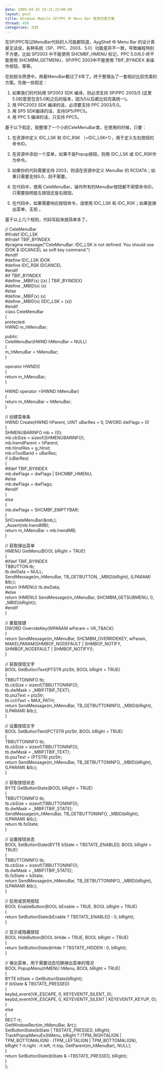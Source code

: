 ```yaml
---
date: 2009-04-25 19:15:22+00:00
layout: post
title: Windows Mobile SP/PPC 中 Menu Bar 使用完美方案
thread: 456
categories: 文档
---
```


在SP/PPC写过MenuBar代码的人可能都知道，AygShell 中 Menu Bar 的设计真是无话说，各种系统（SP、PPC、2003、5.0）功能差异不一致，导致编程特别不方便。比如 SP2003 中不能使用 SHCMBF_HMENU 标记，PPC 5.0/6.0 终不能使用 SHCMBM_GETMENU，SP/PPC 2003中不能使用 TBIF_BYINDEX 来操作按钮，等等。  
  
在别扭与愤懑中，用着MenuBar都过了4年了。终于整理出了一套相对比较完美的方案。先做一些假定：<!-- more -->  
  
1.  如果我们的代码用 SP2003 SDK 编译，则必须支持 SP/PPC 2003/5 (这里5.0的意思包含5.0和之后的版本，因为5以后都比较完美统一)。  
2.  用 PPC2003 SDK 编译的话，必须要支持 PPC 2003/5.0。  
3.  用 SP5 SDK编译的话，支持SP5/PPC5。  
4.  用 PPC 5 编译的话，只支持 PPC5。  
  
基于以下假定，我整理了一个小的CeleMenuBar类，在使用的时候，只要：  
  
1.  在资源中定义 IDC_LSK 和 IDC_RSK （=IDC_LSK+1），用于定义左右按钮的命令ID。  
2.  在资源中添加一个菜单，如果不是Popup按钮，则用 IDC_LSK 或 IDC_RSK作为命令。  
3.  如果你的代码需要支持 2003，则请在资源中定义 MenuBar 的 RCDATA；如果只需要支持5.0，则不需要。  
  
4. 在代码中，使用 CeleMenuBar，操作所有的MenuBar按钮都不用管命令ID，只需要指明是左按钮还是右按钮。  
5. 在代码中，如果需要响应按钮命令，请使用 IDC_LSK 和 IDC_RSK；如果是弹出菜单，无视 。  
  
基于以上几个规则，代码写起来就简单多了。  
  
// CeleMenuBar  
#ifndef IDC_LSK  
#ifndef TBIF_BYINDEX  
#pragma message("CeleMenuBar: IDC_LSK is not defined. You should use IDOK & IDCANCEL as soft key command.")  
#endif  
#define IDC_LSK         IDOK  
#define IDC_RSK         IDCANCEL  
#endif  
#if TBIF_BYINDEX  
#define _MBIF(x)        ((x) | TBIF_BYINDEX)  
#define _MBID(x)        (x)  
#else  
#define _MBIF(x)        (x)  
#define _MBID(x)        (IDC_LSK + (x))  
#endif  
class CeleMenuBar  
{  
protected:  
   HWND m_hMenuBar;  
  
public:  
   CeleMenuBar(HWND hMenuBar = NULL)  
   {  
       m_hMenuBar = hMenuBar;  
   }  
  
   operator HWND()  
   {  
       return m_hMenuBar;  
   }  
  
   HWND operator =(HWND hMenuBar)  
   {  
       return m_hMenuBar = hMenuBar;  
   }  
  
   // 创建菜单条  
   HWND Create(HWND hParent, UINT uBarRes = 0, DWORD dwFlags = 0)  
   {  
       SHMENUBARINFO mb = {0};  
       mb.cbSize = sizeof(SHMENUBARINFO);  
       mb.hwndParent = hParent;  
       mb.hInstRes = g_hInst;  
       mb.nToolBarId = uBarRes;  
       if (uBarRes)  
       {  
#ifdef TBIF_BYINDEX  
           mb.dwFlags = dwFlags | SHCMBF_HMENU;  
#else  
           mb.dwFlags = dwFlags;  
#endif  
       }  
       else  
       {  
           mb.dwFlags = SHCMBF_EMPTYBAR;  
       }  
       SHCreateMenuBar(&mb;);  
       _Assert(mb.hwndMB);  
       return m_hMenuBar = mb.hwndMB;  
   }  
  
   // 获取弹出菜单  
   HMENU GetMenu(BOOL bRight = TRUE)  
   {  
#ifdef TBIF_BYINDEX  
       TBBUTTON tb;  
       tb.dwData = NULL;  
       SendMessage(m_hMenuBar, TB_GETBUTTON, _MBID(bRight), (LPARAM) &tb;);  
       return (HMENU) tb.dwData;  
#else  
       return (HMENU) SendMessage(m_hMenuBar, SHCMBM_GETSUBMENU, 0, _MBID(bRight));  
#endif  
   }  
  
   // 重载按键  
   DWORD OverrideKey(WPARAM wParam = VK_TBACK)  
   {  
       return SendMessage(m_hMenuBar, SHCMBM_OVERRIDEKEY, wParam, MAKELPARAM(SHMBOF_NODEFAULT | SHMBOF_NOTIFY, SHMBOF_NODEFAULT | SHMBOF_NOTIFY));  
   }  
  
   // 获取按钮文字  
   BOOL GetButtonText(PTSTR ptzStr, BOOL bRight = TRUE)  
   {  
       TBBUTTONINFO tb;  
       tb.cbSize = sizeof(TBBUTTONINFO);  
       tb.dwMask = _MBIF(TBIF_TEXT);  
       tb.pszText = ptzStr;  
       tb.cchText = MAX_PATH;  
       return SendMessage(m_hMenuBar, TB_GETBUTTONINFO, _MBID(bRight), (LPARAM) &tb;);  
   }  
  
   // 设置按钮文字  
   BOOL SetButtonText(PCTSTR ptzStr, BOOL bRight = TRUE)  
   {  
       TBBUTTONINFO tb;  
       tb.cbSize = sizeof(TBBUTTONINFO);  
       tb.dwMask = _MBIF(TBIF_TEXT);  
       tb.pszText = (PTSTR) ptzStr;  
       return SendMessage(m_hMenuBar, TB_SETBUTTONINFO, _MBID(bRight), (LPARAM) &tb;);  
   }  
  
   // 获取按钮状态  
   BYTE GetButtonState(BOOL bRight = TRUE)  
   {  
       TBBUTTONINFO tb;  
       tb.cbSize = sizeof(TBBUTTONINFO);  
       tb.dwMask = _MBIF(TBIF_STATE);  
       SendMessage(m_hMenuBar, TB_GETBUTTONINFO, _MBID(bRight), (LPARAM) &tb;);  
       return tb.fsState;  
   }  
  
   // 设置按钮状态  
   BOOL SetButtonState(BYTE bState = TBSTATE_ENABLED, BOOL bRight = TRUE)  
   {  
       TBBUTTONINFO tb;  
       tb.cbSize = sizeof(TBBUTTONINFO);  
       tb.dwMask = _MBIF(TBIF_STATE);  
       tb.fsState = bState;  
       return SendMessage(m_hMenuBar, TB_SETBUTTONINFO, _MBID(bRight), (LPARAM) &tb;);  
   }  
  
   // 启用或禁用按钮  
   BOOL EnableButton(BOOL bEnable = TRUE, BOOL bRight = TRUE)  
   {  
       return SetButtonState(bEnable ? TBSTATE_ENABLED : 0, bRight);  
   }  
  
   // 显示或隐藏按钮  
   BOOL HideButton(BOOL bHide = TRUE, BOOL bRight = TRUE)  
   {  
       return SetButtonState(bHide ? TBSTATE_HIDDEN : 0, bRight);  
   }  
  
   // 弹出菜单，用于需要动态切换弹出菜单的情况  
   BOOL PopupMenu(HMENU hMenu, BOOL bRight = TRUE)  
   {  
       BYTE bState = GetButtonState(bRight);  
       if (bState & TBSTATE_PRESSED)  
       {  
           keybd_event(VK_ESCAPE, 0, KEYEVENTF_SILENT, 0);  
           keybd_event(VK_ESCAPE, 0, KEYEVENTF_SILENT | KEYEVENTF_KEYUP, 0);  
       }  
       else  
       {  
           RECT rt;  
           GetWindowRect(m_hMenuBar, &rt;);  
           SetButtonState(bState | TBSTATE_PRESSED, bRight);  
           TrackPopupMenuEx(hMenu, bRight ? (TPM_RIGHTALIGN | TPM_BOTTOMALIGN) : (TPM_LEFTALIGN | TPM_BOTTOMALIGN),   
               bRight ? rt.right : rt.left, rt.top, GetParent(m_hMenuBar), NULL);  
       }  
       return SetButtonState(bState & ~TBSTATE_PRESSED, bRight);  
   }  
};
